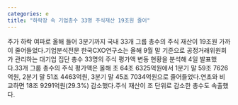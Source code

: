 ```yaml
---
categories: e
title: "하락장 속 기업총수 33명 주식재산 19조원 줄어"
---
```

 주가 하락 여파로 올해 들어 3분기까지 국내 33개 그룹 총수의 주식 재산이 19조원 가까이 줄어들었다.기업분석전문 한국CXO연구소는 올해 9월 말 기준으로 공정거래위원회가 관리하는 대기업 집단 총수 33명의 주식 평가액 변동 현황을 분석해 4일 발표했다.33개 그룹 총수의 주식 평가액은 올해 초 64조 6325억원에서 1분기 말 59조 7626억원, 2분기 말 51조 4463억원, 3분기 말 45조 7034억원으로 줄어들었다.연초와 비교하면 18조 9291억원(29.3%) 감소했다.주식 재산이 조 단위로 감소한 총수도 속출했다.